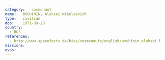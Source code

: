 ```yaml
---
category:	cosmonaut
name:	OVCHININ, Aleksei Nikolaevich
type:	civilian
dob:	1971-09-28
country:
  - RUS
references:
  - http://www.spacefacts.de/bios/cosmonauts/english/ovchinin_aleksei.htm
missions:
evas:
---
```


